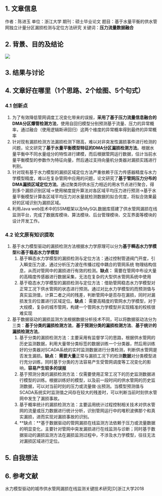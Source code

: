 ## 1. 文章信息
作者：陈进玉
单位：浙江大学
期刊：硕士毕业论文
题目：基于水量平衡的供水管网独立计量分区漏损检测与定位方法研究
关键词：**压力流量数据融合**
## 2. 背景、目的及结论
![](https://files.mdnice.com/user/25190/7e177e28-fcef-4bed-bb48-151af0e1e9d5.png)
## 3. 结果与讨论
## 4. 文章好在哪里（1个思路、2个绘图、5个句式）
### 4.1 创新点
1. 为了有效降低管网调度工况变化带来的误报，**采用了基于压力流量信息融合的DMA分区爆管检测方法**，使用自回归模型分别预测基于流量、压力的异常概率，通过融合（使用逻辑斯谛回归）这两个维度的异常概率得到最终的异常概率
2. 针对现有漏损检测方法漏损检测下限高，难以对非突发性漏损事件进行检测的问题，论文研究了**基于水量平衡模型特征的DMA分区漏损检测方法**。根据水量平衡中不同水量组分的特性进行建模，而后根据管网运行数据，估计当前水量平衡模型的参数作为特征向量，然后通过支持向量机分类器对漏损实践进行判别。
3. 针对现有基于水力模型的漏损区域定位方法严重依赖于压力传感器精度与水力学模型精度，难以在复杂管网中应用的问题，论文研究了**基于管网压力分布的DMA漏损区域定位方法**。通过聚类将供水压力相近的用水节点进行聚合，得到多个漏损识别区域->使用梯度提升算法对各区域平均压力进行预测->基于水量平衡模型计算各区域平均压力对水量就检测数据的拟合优度，将拟合效果最好的区域识别为漏损区域。
4. 利用Java web技术中的SSM框架以及MySQL数据库搭建了供水管网漏损在线监测平台，完成了数据库模块、算法模块、后台管理模块、交互界面等模块的设计开发工作。
### 4.2 论文原有知识提取
1. 基于水力模型驱动的漏损检测方法根据水力学原理可以分为**基于瞬态水力学模型**和**基于稳态水力学模型**
	1. 基于瞬态水力学模型的漏损检测与定位方法：通过控制管道阀门开度，引入瞬变压力波，通过分析压力波在传播过程中耦合的管网系统 物理结构信息，从而对管网中的漏损进行有效的检测。**缺点：** 需要在管网中布设大量的高精度传感器进行数据采集，无法在复杂的大型供水管网系统中使用
	2. 基于稳态水力学模型的漏损检测与定位方法：借助管网稳态水力学模型对正常工况下供水管网的状态进行预测。通过对比水力学模型的而预测值与真实监测值，计算二者之间的残差，判断管网中是否存在漏损，同时对漏损发生的位置进行区域定位。**缺点：** 需要高精度的管网水力学模型，对于大规模，复杂的城市管网，构建一个管网水力学模型并实现精准的校核很难实现
2. 基于数据驱动的漏损监测方法根据数据分析技术不同，可以将数据驱动法分为三类：**基于分类的漏损检测方法**，**基于预测分类的漏损检测方法**、**基于统计的漏损检测方法**。
	1. 基于分类的漏损检测方法：主要采用有监督学习的思路，根据供水管网的历史监测数据，利用大量带分类标签的数据训练一个分类器，然后用训练好的分类器对SCADA系统的实时监测数据进行分类检测，判断供水管网是否发生漏损。**缺点：** **需要大量**正常与漏损工况下的检测**数据**对分类模型进行充分训练，同时基于分类的方法容易产生受管网调度等工况变化的影响，**容易产生较多的误报**
	2. 基于预测分类的漏损检测方法：仅需要使用正常工况下的历史监测数据进行模型的训练。根据训练好的模型，以及前一段时间的供水管网的历史监测数据，可以对当前时刻的压力或流量做·出预测。当模型预测值与SCADA系统实时监测值之间存在较大的残差时，可以判断当前时刻供水管网中发生了漏损事故。
	3. 基于概率统计的漏损检测方法：主要运用统计过程控制相关技术对供水管网的流量或压力数据进行统计分析，识别管网运行中的堆积波佛那个和真实漏损，进而实现对漏损事故的识别。
	4. **缺点：**基于数据驱动的管网漏损在线监测方法依赖于压力或流量数据的明显变化，主要针对管网中突发漏损进行在线监测与诊断；同时基于数据驱动的漏损监测方法在漏损监测过程中，不涉及水力学模型，往往无法对漏损区域进行定位。

## 5. 自我想法

## 6. 参考文献
水力模型驱动的城市供水管网漏损在线监测关键技术研究[D]浙江大学2018
